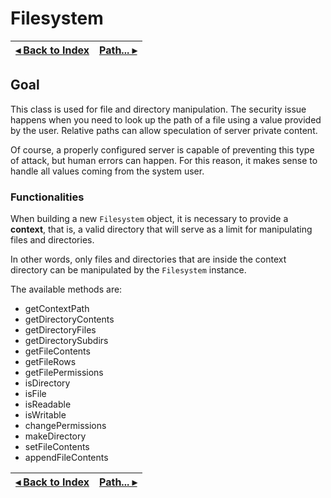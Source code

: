 # Filesystem

[◂ Back to Index](index.md) | [Path... ▸](02-path.md)
-- | --

## Goal

This class is used for file and directory manipulation. The security issue happens when you need to look up the path of a file using a value provided by the user. Relative paths can allow speculation of server private content.

Of course, a properly configured server is capable of preventing this type of attack, but human errors can happen. For this reason, it makes sense to handle all values coming from the system user.

### Functionalities

When building a new `Filesystem` object, it is necessary to provide a **context**, that is, a valid directory that will serve as a limit for manipulating files and directories.

In other words, only files and directories that are inside the context directory can be manipulated by the `Filesystem` instance.

The available methods are:

- getContextPath
- getDirectoryContents
- getDirectoryFiles
- getDirectorySubdirs
- getFileContents
- getFileRows
- getFilePermissions
- isDirectory
- isFile
- isReadable
- isWritable
- changePermissions
- makeDirectory
- setFileContents
- appendFileContents

[◂ Back to Index](index.md) | [Path... ▸](02-path.md)
-- | --

